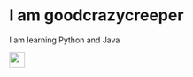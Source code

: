 # I am goodcrazycreeper

I am learning Python and Java

<!---
goodcrazycreeper/goodcrazycreeper is a ✨ special ✨ repository because its `README.md` (this file) appears on your GitHub profile.
You can click the Preview link to take a look at your changes.
--->
<div>
  <img src="https://komarev.com/ghpvc/?username=depthso&style=flat-square&color=blue" style="height:28px" alt=""/>
</div>

